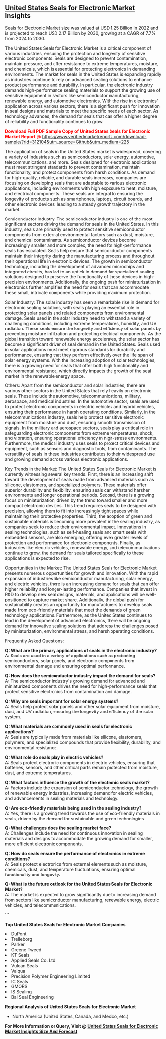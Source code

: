 <h2><a href="https://www.verifiedmarketreports.com/download-sample/?rid=312104&amp;utm_source=Github&amp;utm_medium=225" target="_blank">United States Seals for Electronic Market</a> Insights</h2><p>Seals for Electronic Market size was valued at USD 1.25 Billion in 2022 and is projected to reach USD 2.17 Billion by 2030, growing at a CAGR of 7.7% from 2024 to 2030.</p><p> <p>The United States Seals for Electronic Market is a critical component of various industries, ensuring the protection and longevity of sensitive electronic components. Seals are designed to prevent contamination, maintain pressure, and offer resistance to extreme temperatures, moisture, and chemicals, which is essential for protecting electronics in demanding environments. The market for seals in the United States is expanding rapidly as industries continue to rely on advanced sealing solutions to enhance product performance and durability. In particular, the electronic industry demands high-performance sealing materials to support the growing use of sensitive equipment in sectors like semiconductor manufacturing, renewable energy, and automotive electronics. With the rise in electronics' application across various sectors, there is a significant push for innovation in seal designs and materials to meet the specific needs of each sector. As technology advances, the demand for seals that can offer a higher degree of reliability and functionality continues to grow. <p><span class=""><span style="color: #ff0000;"><strong>Download Full PDF Sample Copy of United States Seals for Electronic Market Report</strong> @ </span><a href="https://www.verifiedmarketreports.com/download-sample/?rid=312104&amp;utm_source=Github&amp;utm_medium=225" target="_blank">https://www.verifiedmarketreports.com/download-sample/?rid=312104&amp;utm_source=Github&amp;utm_medium=225</a></span></p> The application of seals in the United States market is widespread, covering a variety of industries such as semiconductors, solar energy, automotive, telecommunications, and more. Seals designed for electronic applications must meet stringent standards to prevent contamination, maintain functionality, and protect components from harsh conditions. As demand for high-quality, reliable, and durable seals increases, companies are focusing on developing seals that are adaptable to various electronic applications, including environments with high exposure to heat, moisture, and electrical components. These seals are integral to ensuring the longevity of products such as smartphones, laptops, circuit boards, and other electronic devices, leading to a steady growth trajectory in the market. <p>Semiconductor Industry: The semiconductor industry is one of the most significant sectors driving the demand for seals in the United States. In this industry, seals are primarily used to protect sensitive semiconductor components from external environmental factors such as dust, moisture, and chemical contaminants. As semiconductor devices become increasingly smaller and more complex, the need for high-performance seals has escalated. Seals help ensure that semiconductor components maintain their integrity during the manufacturing process and throughout their operational life in electronic devices. The growth in semiconductor technology, including the development of advanced microchips and integrated circuits, has led to an uptick in demand for specialized sealing solutions designed to preserve the functionality of these devices in high-precision environments. Additionally, the ongoing push for miniaturization in electronics further amplifies the need for seals that can accommodate these small, intricate components while providing maximum protection. <p>Solar Industry: The solar industry has seen a remarkable rise in demand for electronic sealing solutions, with seals playing an essential role in protecting solar panels and related components from environmental damage. Seals used in the solar industry need to withstand a variety of challenging conditions, including extreme temperatures, humidity, and UV radiation. These seals ensure the longevity and efficiency of solar panels by preventing moisture infiltration and protecting electrical components. As the global transition toward renewable energy accelerates, the solar sector has become a significant driver of seal demand in the United States. Seals used in solar applications must meet rigorous standards for durability and performance, ensuring that they perform effectively over the life span of solar energy systems. With the increasing adoption of solar technologies, there is a growing need for seals that offer both high functionality and environmental resistance, which directly impacts the growth of the seal market in the renewable energy space. <p>Others: Apart from the semiconductor and solar industries, there are various other sectors in the United States that rely heavily on electronic seals. These include the automotive, telecommunications, military, aerospace, and medical industries. In the automotive sector, seals are used to protect electronic components in electric vehicles and hybrid vehicles, ensuring their performance in harsh operating conditions. Similarly, in the telecommunications industry, seals help protect sensitive electronic equipment from moisture and dust, ensuring smooth transmission of signals. In the military and aerospace sectors, seals play a critical role in safeguarding electronic components from extreme temperatures, shock, and vibration, ensuring operational efficiency in high-stress environments. Furthermore, the medical industry uses seals to protect critical devices and equipment, such as sensors and diagnostic tools, from contaminants. The versatility of seals in these industries contributes to their widespread use and growing demand across various electronic applications. <p>Key Trends in the Market: The United States Seals for Electronic Market is currently witnessing several key trends. First, there is an increasing shift toward the development of seals made from advanced materials such as silicone, elastomers, and specialized polymers. These materials offer superior durability and flexibility, ensuring seals can withstand harsher environments and longer operational periods. Second, there is a growing focus on miniaturization, driven by the trend toward smaller and more compact electronic devices. This trend requires seals to be designed with precision, allowing them to fit into increasingly tight spaces while maintaining their protective properties. Third, the adoption of green and sustainable materials is becoming more prevalent in the sealing industry, as companies seek to reduce their environmental impact. Innovations in sealing technologies, such as self-healing seals and smart seals with embedded sensors, are also emerging, offering even greater levels of protection and performance for electronic components. Finally, as industries like electric vehicles, renewable energy, and telecommunications continue to grow, the demand for seals tailored specifically to these applications is expected to rise. <p>Opportunities in the Market: The United States Seals for Electronic Market presents numerous opportunities for growth and innovation. With the rapid expansion of industries like semiconductor manufacturing, solar energy, and electric vehicles, there is an increasing demand for seals that can offer higher reliability and longer-lasting performance. Companies that invest in R&D to develop new seal designs, materials, and applications will be well-positioned to capture market share. Additionally, the global push for sustainability creates an opportunity for manufacturers to develop seals made from eco-friendly materials that meet the demands of green technology applications. Furthermore, as the United States continues to lead in the development of advanced electronics, there will be ongoing demand for innovative sealing solutions that address the challenges posed by miniaturization, environmental stress, and harsh operating conditions. <p>Frequently Asked Questions:</p> <p><b>Q: What are the primary applications of seals in the electronic industry?</b><br>A: Seals are used in a variety of applications such as protecting semiconductors, solar panels, and electronic components from environmental damage and ensuring optimal performance.</p> <p><b>Q: How does the semiconductor industry impact the demand for seals?</b><br>A: The semiconductor industry's growing demand for advanced and miniaturized components drives the need for high-performance seals that protect sensitive electronics from contamination and damage.</p> <p><b>Q: Why are seals important for solar energy systems?</b><br>A: Seals help protect solar panels and other solar equipment from moisture, dust, and UV radiation, ensuring the longevity and efficiency of the solar system.</p> <p><b>Q: What materials are commonly used in seals for electronic applications?</b><br>A: Seals are typically made from materials like silicone, elastomers, polymers, and specialized compounds that provide flexibility, durability, and environmental resistance.</p> <p><b>Q: What role do seals play in electric vehicles?</b><br>A: Seals protect electronic components in electric vehicles, ensuring that batteries, sensors, and other critical parts remain protected from moisture, dust, and extreme temperatures.</p> <p><b>Q: What factors influence the growth of the electronic seals market?</b><br>A: Factors include the expansion of semiconductor technology, the growth of renewable energy industries, increasing demand for electric vehicles, and advancements in sealing materials and technology.</p> <p><b>Q: Are eco-friendly materials being used in the sealing industry?</b><br>A: Yes, there is a growing trend towards the use of eco-friendly materials in seals, driven by the demand for sustainable and green technologies.</p> <p><b>Q: What challenges does the sealing market face?</b><br>A: Challenges include the need for continuous innovation in sealing materials and designs to accommodate the growing demand for smaller, more efficient electronic components.</p> <p><b>Q: How do seals ensure the performance of electronics in extreme conditions?</b><br>A: Seals protect electronics from external elements such as moisture, chemicals, dust, and temperature fluctuations, ensuring optimal functionality and longevity.</p> <p><b>Q: What is the future outlook for the United States Seals for Electronic Market?</b><br>A: The market is expected to grow significantly due to increasing demand from sectors like semiconductor manufacturing, renewable energy, electric vehicles, and telecommunications.</p> ```</p><p><strong>Top United States Seals for Electronic Market Companies</strong></p><div data-test-id=""><p><li>DuPont</li><li> Trelleborg</li><li> Parker</li><li> Greene Tweed</li><li> KT Seals</li><li> Applied Seals Co. Ltd</li><li> Vulcan Seals</li><li> Valqua</li><li> Precision Polymer Engineering Limited</li><li> IC Seals</li><li> GMORS</li><li> IS Sealing</li><li> Bal Seal Engineering</li></p><div><strong>Regional Analysis of&nbsp;United States Seals for Electronic Market</strong></div><ul><li dir="ltr"><p dir="ltr">North America&nbsp;(United States, Canada, and Mexico, etc.)</p></li></ul><p><strong>For More Information or Query, Visit @&nbsp;</strong><strong><a href="https://www.verifiedmarketreports.com/product/seals-for-electronic-market/?utm_source=Github&amp;utm_medium=225" target="_blank">United States Seals for Electronic Market Insights Size And Forecast</a></strong></p></div>
